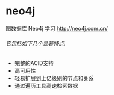 # neo4j
图数据库 Neo4j 学习 http://neo4j.com.cn/
###### 它包括如下几个显著特点:
- 完整的ACID支持
- 高可用性
- 轻易扩展到上亿级别的节点和关系
- 通过遍历工具高速检索数据
